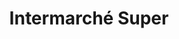 ---
title: "Intermarché Super"
url: /dannemarie/intermarche-super-rue-de-belfort/
shop: supermarché
---